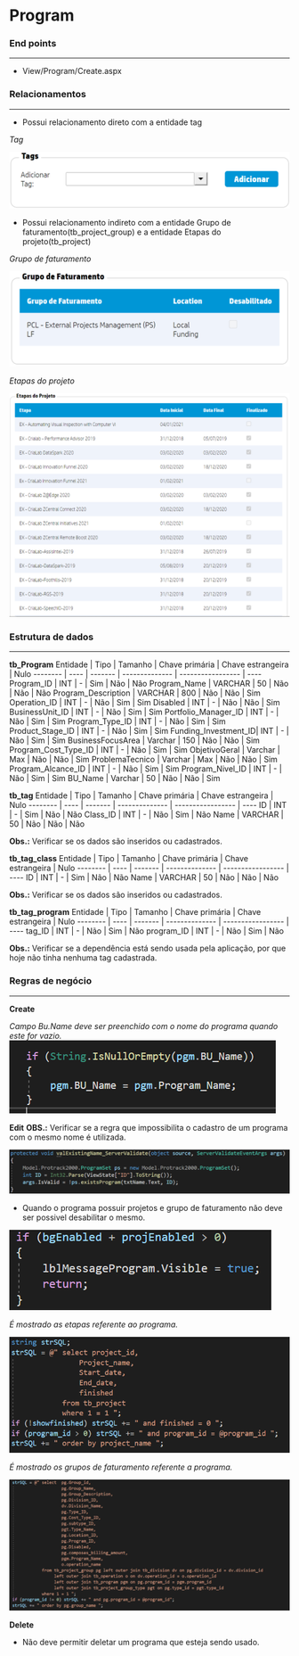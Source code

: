 # **Program**

### **End points**

---

- View/Program/Create.aspx

### **Relacionamentos**

---

- Possui relacionamento direto com a entidade tag

_Tag_

![](./imagens/Tags.PNG)

- Possui relacionamento indireto com a entidade Grupo de faturamento(tb_project_group) e a entidade Etapas do projeto(tb_project)

_Grupo de faturamento_

![](./imagens/ListaGrupoFaturamento.PNG)

_Etapas do projeto_

![](./imagens/ListaEtapasProjetos.PNG)

### **Estrutura de dados**

---

**tb_Program**
Entidade | Tipo | Tamanho | Chave primária | Chave estrangeira | Nulo
-------- | ---- | ------- | -------------- | ----------------- | ----
Program_ID | INT | - | Sim | Não | Não
Program_Name | VARCHAR | 50 | Não | Não | Não
Program_Description | VARCHAR | 800 | Não | Não | Sim
Operation_ID | INT | - | Não | Sim | Sim
Disabled | INT | - | Não | Não | Sim
BusinessUnit_ID | INT | - | Não | Sim | Sim
Portfolio_Manager_ID | INT | - | Não | Sim | Sim
Program_Type_ID | INT | - | Não | Sim | Sim
Product_Stage_ID | INT | - | Não | Sim | Sim
Funding_Investment_ID| INT | - | Não | Sim | Sim
BusinessFocusArea | Varchar | 150 | Não | Não | Sim
Program_Cost_Type_ID | INT | - | Não | Sim | Sim
ObjetivoGeral | Varchar | Max | Não | Não | Sim
ProblemaTecnico | Varchar | Max | Não | Não | Sim
Program_Alcance_ID | INT | - | Não | Sim | Sim
Program_Nivel_ID | INT | - | Não | Sim | Sim
BU_Name | Varchar | 50 | Não | Não | Sim

**tb_tag**
Entidade | Tipo | Tamanho | Chave primária | Chave estrangeira | Nulo
-------- | ---- | ------- | -------------- | ----------------- | ----
ID | INT | - | Sim | Não | Não
Class_ID | INT | - | Não | Sim | Não
Name | VARCHAR | 50 | Não | Não | Não

**Obs.:** Verificar se os dados são inseridos ou cadastrados.

**tb_tag_class**
Entidade | Tipo | Tamanho | Chave primária | Chave estrangeira | Nulo
-------- | ---- | ------- | -------------- | ----------------- | ----
ID | INT | - | Sim | Não | Não
Name | VARCHAR | 50 | Não | Não | Não

**Obs.:** Verificar se os dados são inseridos ou cadastrados.

**tb_tag_program**
Entidade | Tipo | Tamanho | Chave primária | Chave estrangeira | Nulo
-------- | ---- | ------- | -------------- | ----------------- | ----
tag_ID | INT | - | Não | Sim | Não
program_ID | INT | - | Não | Sim | Não

**Obs.:** Verificar se a dependência está sendo usada pela aplicação, por que hoje não tinha nenhuma tag cadastrada.

### **Regras de negócio**

---

**Create**

_Campo Bu.Name deve ser preenchido com o nome do programa quando este for vazio._
![](./imagens/BuName.PNG)

**Edit**
**OBS.:** Verificar se a regra que impossibilita o cadastro de um programa com o mesmo nome é utilizada.

![](./imagens/ProgramaComMesmoNome.PNG)

- Quando o programa possuir projetos e grupo de faturamento não deve ser possivel desabilitar o mesmo.

![](./imagens/Desabilitado.PNG)

_É mostrado as etapas referente ao programa._

![](./imagens/Etapas.PNG)

_É mostrado os grupos de faturamento referente a programa._

![](./imagens/GrupoFaturamento.PNG)

**Delete**

- Não deve permitir deletar um programa que esteja sendo usado.
